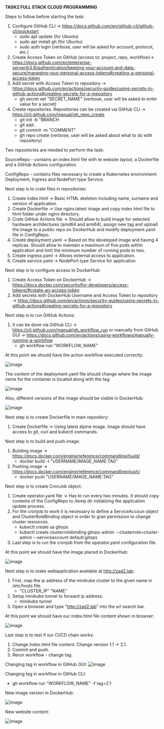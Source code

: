 **TASK2 FULL STACK CLOUD PROGRAMMING**

Steps to follow before starting the task:
1. Configure GitHub CLI -> https://docs.github.com/en/github-cli/github-cli/quickstart
   - sudo apt update (for Ubuntu)
   - sudo apt install gh (for Ubuntu)
   - sudo auth login (verbose, user will be asked for account, protocol, etc.)
3. Create Access Token on GitHub (access to: project, repo, workflow)-> https://docs.github.com/en/enterprise-server@3.9/authentication/keeping-your-account-and-data-secure/managing-your-personal-access-tokens#creating-a-personal-access-token
5. Add secret with Access Token to repository -> https://docs.github.com/en/actions/security-guides/using-secrets-in-github-actions#creating-secrets-for-a-repository
   - gh secret set "SECRET_NAME" (verbose, user will be asked to enter value for a secret)
7. Create repositories. Repositories can be created via GitHub CLI -> https://cli.github.com/manual/gh_repo_create
   - git init -b "BRANCH
   - git add .
   - git commit -m "COMMENT"
   - gh repo create (verbose, user will be asked about what to do with repository)

Two repositories are needed to perform the task:

SourceRepo - contains an index.html file with te website layout, a Dockerfile and a GitHub Actions configuration.

ConfigRepo - contains files necessary to create a Kubernetes environment: Deployment, Ingress and NodePort type Service.

Next step is to crate files in repositories:
1. Create index.html -> Basic HTML skeleton including name, surname and version of application.
2. Create Dockerfile -> Use nginx:latest image and copy index.html file to html folder under nginx directory.
3. Crate GitHub Actions file -> Should allow to build image for selected hardware architectures (amd64 and arm64), assign new tag and upload the image to a public repo on DockerHub and modify deployment.yaml file in ConfigRepo.
4. Create deployment.yaml -> Based on the developed image and having 4 replicas. Should allow to maintain a maximum of five pods within application and limit the minimum number of running pods to two.
5. Create ingress.yaml -> Allows external access to application.
6. Create service.yaml -> NodePort type Service for application.

Next step is to configure access to DockerHub:
1. Create Access Token on DockerHub -> https://docs.docker.com/security/for-developers/access-tokens/#create-an-access-token
2. Add secrets with DockerHub Username and Access Token to repository -> https://docs.github.com/en/actions/security-guides/using-secrets-in-github-actions#creating-secrets-for-a-repository

Next step is to run GitHub Actions:
1. It can be done via GitHub CLI -> https://cli.github.com/manual/gh_workflow_run or manually from GitHub GUI -> https://docs.github.com/en/actions/using-workflows/manually-running-a-workflow
   - gh workflow run "WORKFLOW_NAME"

At this point we should have the action workflow executed correctly:

![image](https://github.com/SebTarLP/GitOpsTask2/assets/156203191/fcb7087e-063a-48a9-ac83-77f03c348713)

The content of the deployment.yaml file should change where the image name for the container is located along with the tag:

![image](https://github.com/SebTarLP/GitOpsTask2/assets/156203191/e05ff383-a6b8-452a-8bcf-23000553e2a2)

Also, different versions of the image should be visible in DockerHub:

![image](https://github.com/SebTarLP/GitOpsTask2/assets/156203191/8074463c-9795-48fa-bbd3-0cc5614cb88a)

Next step is to create Dockerfile in main repository:
1. Create Dockerfile -> Using latest alpine image. Image should have access to git, curl and kubectl commands.

Next step is to build and push image:
1. Building image -> https://docs.docker.com/engine/reference/commandline/build/
   - docker build -t "USERNAME/IMAGE_NAME:TAG"
3. Pushing image -> https://docs.docker.com/engine/reference/commandline/push/
   - docker push "USERNAME/IMAGE_NAME:TAG"

Next step is to create CronJob object:
1. Create operator.yaml file -> Has to run every two minutes. It should copy contents of the ConfigRepo to /temp dir initializing the application update process.
2. For the cronjob to work it is necessary to define a ServiceAccoun object and ClusterRoleBinding object in order to gran permission to change cluster resources.
   - kubectl create sa gitops
   - kubectl create clusterrolebinding gitops-admin --clusterrole=cluster-admin --serviceaccount default:gitops
4. Last step is to run the cronjob from the operator.yaml configuration file.

At this point we should have the image placed in DockerHub:

![image](https://github.com/SebTarLP/GitOpsTask2/assets/156203191/dc5b78cd-8c99-43eb-b6f0-9083d6b68bc9)

Next step is to make webapplication available at http://zad2.lab:
1. First, map the ip address of the minikube cluster to the given name in /etc/hosts file.
   - "CLUSTER_IP" "NAME"
2. Setup minikube tunnel to forward ip address.
   - minikube tunnel
3. Open a browser and type "http://zad2.lab" into the url search bar.

At this point we should have our index.html file content shown in browser:

![image](https://github.com/SebTarLP/GitOpsTask2/assets/156203191/a0720984-4078-428e-b4f4-41215dd9ef65)

Last step is to test if our CI/CD chain works:
1. Change index.html file content. Change version 1.1 -> 2.1.
2. Commit and push.
3. Rerun workflow - change tag.

Changing tag in workflow in GitHub GUI:
![image](https://github.com/SebTarLP/GitOpsTask2/assets/156203191/5e1b349b-055b-4799-9e97-d61f17877774)

Changing tag in workflow in GitHub CLI:
   - gh workflow run "WORKFLOW_NAME" -f tag=2.1

New image version in DockerHub:

![image](https://github.com/SebTarLP/GitOpsTask2/assets/156203191/70684593-8bfb-4a78-bf7d-565bf6b6a463)

New website content:

![image](https://github.com/SebTarLP/GitOpsTask2/assets/156203191/46411723-dd21-49be-9d9d-2d49feff4f06)

